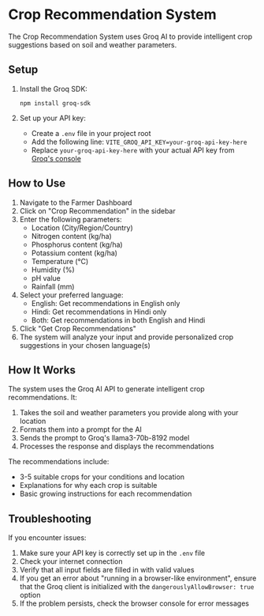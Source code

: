 # Crop Recommendation System

The Crop Recommendation System uses Groq AI to provide intelligent crop suggestions based on soil and weather parameters.

## Setup

1. Install the Groq SDK:
   ```
   npm install groq-sdk
   ```

2. Set up your API key:
   - Create a `.env` file in your project root
   - Add the following line: `VITE_GROQ_API_KEY=your-groq-api-key-here`
   - Replace `your-groq-api-key-here` with your actual API key from [Groq's console](https://console.groq.com/keys)

## How to Use

1. Navigate to the Farmer Dashboard
2. Click on "Crop Recommendation" in the sidebar
3. Enter the following parameters:
   - Location (City/Region/Country)
   - Nitrogen content (kg/ha)
   - Phosphorus content (kg/ha)
   - Potassium content (kg/ha)
   - Temperature (°C)
   - Humidity (%)
   - pH value
   - Rainfall (mm)
4. Select your preferred language:
   - English: Get recommendations in English only
   - Hindi: Get recommendations in Hindi only
   - Both: Get recommendations in both English and Hindi
5. Click "Get Crop Recommendations"
6. The system will analyze your input and provide personalized crop suggestions in your chosen language(s)

## How It Works

The system uses the Groq AI API to generate intelligent crop recommendations. It:

1. Takes the soil and weather parameters you provide along with your location
2. Formats them into a prompt for the AI
3. Sends the prompt to Groq's llama3-70b-8192 model
4. Processes the response and displays the recommendations

The recommendations include:
- 3-5 suitable crops for your conditions and location
- Explanations for why each crop is suitable
- Basic growing instructions for each recommendation

## Troubleshooting

If you encounter issues:

1. Make sure your API key is correctly set up in the `.env` file
2. Check your internet connection
3. Verify that all input fields are filled in with valid values
4. If you get an error about "running in a browser-like environment", ensure that the Groq client is initialized with the `dangerouslyAllowBrowser: true` option
5. If the problem persists, check the browser console for error messages 